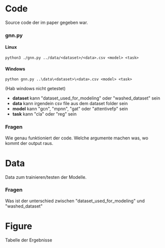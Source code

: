 # Code

Source code der im paper gegeben war.

### gnn.py

#### Linux
    python3 ./gnn.py ../data/<dataset>/<data>.csv <model> <task>
#### Windows
    python gnn.py ..\data\<dataset>\<data>.csv <model> <task>
(Hab windows nicht getestet)

- **dataset** kann "dataset_used_for_modeling" oder "washed_dataset" sein
- **data** kann irgendein csv file aus dem dataset folder sein
- **model** kann "gcn", "mpnn", "gat" oder "attentivefp" sein
- **task** kann "cla" oder "reg" sein

### Fragen

Wie genau funktioniert der code. Welche argumente machen was, wo kommt der output raus.

# Data

Data zum trainieren/testen der Modelle.

### Fragen

Was ist der unterschied zwischen "dataset_used_for_modeling" und "washed_dataset"

# Figure

Tabelle der Ergebnisse
